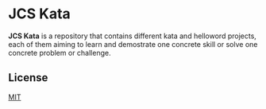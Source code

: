# JCS Kata

**JCS Kata** is a repository that contains different kata and helloword projects, each of them aiming to learn and demostrate one concrete skill or solve one concrete problem or challenge.

## License

[MIT](https://choosealicense.com/licenses/mit/)